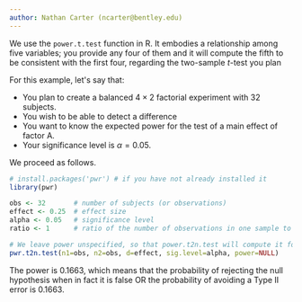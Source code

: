 ```yaml
---
author: Nathan Carter (ncarter@bentley.edu)
---
```


We use the `power.t.test` function in R.  It embodies a relationship among
five variables; you provide any four of them and it will compute the fifth to
be consistent with the first four, regarding the two-sample $t$-test you plan

For this example, let's say that:

 * You plan to create a balanced $4\times2$ factorial experiment with 32 subjects.
 * You wish to be able to detect a difference 
 * You want to know the expected power for the test of a main effect of factor A.
 * Your significance level is $\alpha=0.05$.

We proceed as follows.

```R
# install.packages('pwr') # if you have not already installed it
library(pwr)

obs <- 32       # number of subjects (or observations)
effect <- 0.25  # effect size 
alpha <- 0.05   # significance level
ratio <- 1      # ratio of the number of observations in one sample to the other

# We leave power unspecified, so that power.t2n.test will compute it for us:
pwr.t2n.test(n1=obs, n2=obs, d=effect, sig.level=alpha, power=NULL)
```

The power is 0.1663, which means that the probability of rejecting the null hypothesis when in fact it is false OR the probability of avoiding a Type II error is 0.1663.
